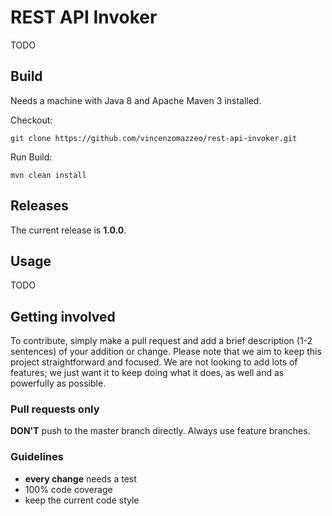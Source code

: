 # REST API Invoker

TODO

## Build

Needs a machine with Java 8 and Apache Maven 3 installed.

Checkout:

    git clone https://github.com/vincenzomazzeo/rest-api-invoker.git

Run Build:

    mvn clean install


## Releases

The current release is **1.0.0**.

## Usage

TODO

## Getting involved

To contribute, simply make a pull request and add a brief description (1-2 sentences) of your addition or change. Please note that we aim to keep this project straightforward and focused. We are not looking to add lots of features; we just want it to keep doing what it does, as well and as powerfully as possible.

### Pull requests only

**DON'T** push to the master branch directly. Always use feature branches.

### Guidelines

- **every change** needs a test
- 100% code coverage
- keep the current code style